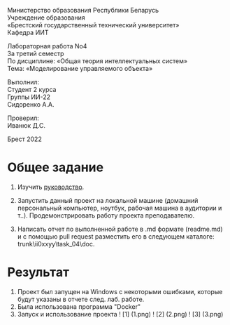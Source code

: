 Министерство образования Республики Беларусь <br/>
Учреждение образования <br/>
«Брестский государственный технический университет» <br/>
Кафедра ИИТ <br/>

Лабораторная работа No4 <br/>
За третий семестр <br/>
По дисциплине: «Общая теория интеллектуальных систем» <br/>
Тема: «Моделирование управляемого объекта» <br/>

Выполнил: <br/>
Студент 2 курса <br/>
Группы ИИ-22 <br/>
Сидоренко А.А. <br/>

Проверил: <br/>
Иванюк Д.С. <br/>

Брест 2022 <br/>

# Общее задание #
1.  Изучить [руководство](https://github.com/ostis-apps/nika).

2. Запустить данный проект на локальной машине (домашний персональный компьютер, ноутбук, рабочая машина в аудитории и т..). Продемонстрировать работу проекта преподавателю.

3.  Написать отчет по выполненной работе в .md формате (readme.md) и с помощью pull request разместить его в следующем каталоге: trunk\ii0xxyy\task_04\doc.

# Результат #
1. Проект был запущен на Windows с некоторыми ошибками, которые будут указаны в отчете след. лаб. работе.
2. Была использована программа "Docker"
3. Запуск и использование проекта
! [1] (1.png)
! [2] (2.png)
! [3] (3.png)
